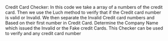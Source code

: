 Credit Card Checker: In this code we take a array of a numbers of the credit card. Then we use the Luch method to verify that if the Credit card number is valid or Invalid. We then separate the Invalid Credit card numbers and Based on their first number in Credit Card. Determine the Company Name which issued the Invalid or the Fake credit Cards. This Checker can be used to verify and any credit card number 
